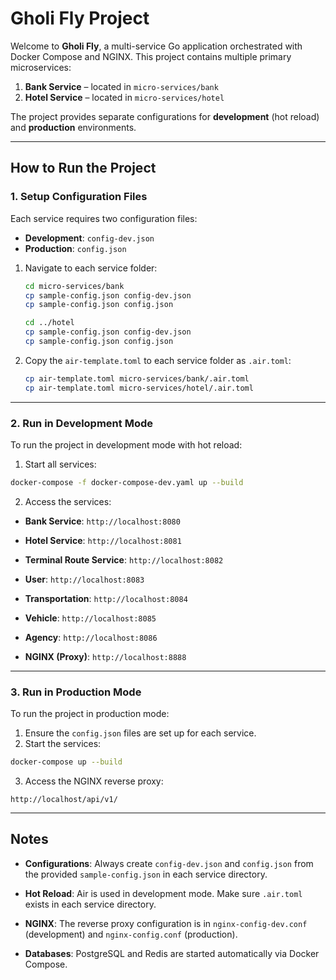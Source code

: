 # Gholi Fly Project

Welcome to **Gholi Fly**, a multi-service Go application orchestrated with Docker Compose and NGINX. This project contains multiple primary microservices:

1. **Bank Service** – located in `micro-services/bank`
2. **Hotel Service** – located in `micro-services/hotel`

The project provides separate configurations for **development** (hot reload) and **production** environments.

---

## How to Run the Project

### 1. Setup Configuration Files

Each service requires two configuration files:  
- **Development**: `config-dev.json`  
- **Production**: `config.json`  

1. Navigate to each service folder:  
   ```bash
   cd micro-services/bank
   cp sample-config.json config-dev.json
   cp sample-config.json config.json

   cd ../hotel
   cp sample-config.json config-dev.json
   cp sample-config.json config.json
   ```

2. Copy the `air-template.toml` to each service folder as `.air.toml`:
    ``` bash
    cp air-template.toml micro-services/bank/.air.toml
    cp air-template.toml micro-services/hotel/.air.toml
    ```

---

### 2. Run in Development Mode
To run the project in development mode with hot reload:
1. Start all services:
```bash
docker-compose -f docker-compose-dev.yaml up --build
```
2. Access the services:
- **Bank Service**: `http://localhost:8080`  
- **Hotel Service**: `http://localhost:8081`
- **Terminal Route Service**: `http://localhost:8082`
- **User**: `http://localhost:8083` 
- **Transportation**: `http://localhost:8084`
- **Vehicle**: `http://localhost:8085`
- **Agency**: `http://localhost:8086`

- **NGINX (Proxy)**: `http://localhost:8888`  

---

### 3. Run in Production Mode
To run the project in production mode:
1. Ensure the `config.json` files are set up for each service.
2. Start the services:
```bash
docker-compose up --build
```
3. Access the NGINX reverse proxy:
```
http://localhost/api/v1/
```

---

## Notes
- **Configurations**: Always create `config-dev.json` and `config.json` from the provided `sample-config.json` in each service directory.

- **Hot Reload**: Air is used in development mode. Make sure `.air.toml` exists in each service directory.

- **NGINX**: The reverse proxy configuration is in `nginx-config-dev.conf` (development) and `nginx-config.conf` (production).

- **Databases**: PostgreSQL and Redis are started automatically via Docker Compose.


